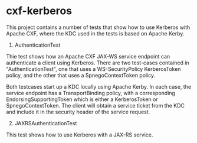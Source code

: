 cxf-kerberos
===========

This project contains a number of tests that show how to use Kerberos with
Apache CXF, where the KDC used in the tests is based on Apache Kerby. 

1) AuthenticationTest

Thie test shows how an Apache CXF JAX-WS service endpoint can authenticate a
client using Kerberos. There are two test-cases contained in
"AuthenticationTest", one that uses a WS-SecurityPolicy KerberosToken policy,
and the other that uses a SpnegoContextToken policy.

Both testcases start up a KDC locally using Apache Kerby. In each case, the
service endpoint has a TransportBinding policy, with a corresponding
EndorsingSupportingToken which is either a KerberosToken or SpnegoContextToken.
The client will obtain a service ticket from the KDC and include it in the
security header of the service request.

2) JAXRSAuthenticationTest

This test shows how to use Kerberos with a JAX-RS service. 

